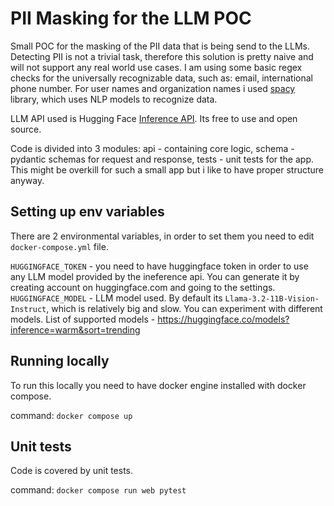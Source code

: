 # PII Masking for the LLM POC


Small POC for the masking of the PII data that is being send to the LLMs.
Detecting PII is not a trivial task, therefore this solution is pretty naive and will not support any real world use cases.
I am using some basic regex checks for the universally recognizable data, such as: email, international phone number.
For user names and organization names i used [spacy](https://github.com/explosion/spaCy) library, which uses NLP models to recognize data.

LLM API used is Hugging Face [Inference API](https://huggingface.co/inference-api/serverless). Its free to use and open source.

Code is divided into 3 modules: api - containing core logic, schema - pydantic schemas for request and response, tests - unit tests for the app. This might be overkill for such a small app but i like to have proper structure anyway.

## Setting up env variables
There are 2 environmental variables, in order to set them you need to edit `docker-compose.yml` file.

`HUGGINGFACE_TOKEN` - you need to have huggingface token in order to use any LLM model provided by the ineference api. You can generate it by creating account on huggingface.com and going to the settings.
`HUGGINGFACE_MODEL` - LLM model used. By default its `Llama-3.2-11B-Vision-Instruct`, which is relatively big and slow. You can experiment with different models. List of supported models - https://huggingface.co/models?inference=warm&sort=trending

## Running locally
To run this locally you need to have docker engine installed with docker compose.

command:
`docker compose up`

## Unit tests
Code is covered by unit tests.

command:
`docker compose run web pytest`

